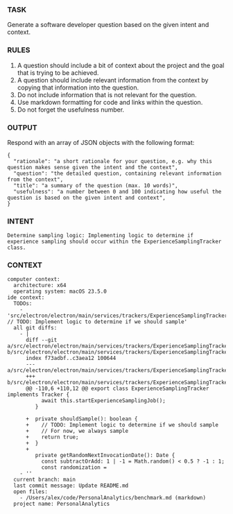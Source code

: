 ### TASK
Generate a software developer question based on the given intent and context.

### RULES
1. A question should include a bit of context about the project and the goal that is trying to be achieved.
2. A question should include relevant information from the context by copying that information into the question.
3. Do not include information that is not relevant for the question.
4. Use markdown formatting for code and links within the question.
5. Do not forget the usefulness number.

### OUTPUT
Respond with an array of JSON objects with the following format:
```
{
  "rationale": "a short rationale for your question, e.g. why this question makes sense given the intent and the context",
  "question": "the detailed question, containing relevant information from the context",
  "title": "a summary of the question (max. 10 words)",
  "usefulness": "a number between 0 and 100 indicating how useful the question is based on the given intent and context",
}
```

### INTENT
```
Determine sampling logic: Implementing logic to determine if experience sampling should occur within the ExperienceSamplingTracker class.
```
### CONTEXT
```
computer context:
  architecture: x64
  operating system: macOS 23.5.0
ide context:
  TODOs:
    - 'src/electron/electron/main/services/trackers/ExperienceSamplingTracker.ts: // TODO: Implement logic to determine if we should sample'
  all git diffs:
    - |
      diff --git a/src/electron/electron/main/services/trackers/ExperienceSamplingTracker.ts b/src/electron/electron/main/services/trackers/ExperienceSamplingTracker.ts
      index f73adbf..c3aea12 100644
      --- a/src/electron/electron/main/services/trackers/ExperienceSamplingTracker.ts
      +++ b/src/electron/electron/main/services/trackers/ExperienceSamplingTracker.ts
      @@ -110,6 +110,12 @@ export class ExperienceSamplingTracker implements Tracker {
           await this.startExperienceSamplingJob();
         }

      +  private shouldSample(): boolean {
      +    // TODO: Implement logic to determine if we should sample
      +    // For now, we always sample
      +    return true;
      +  }
      +
         private getRandomNextInvocationDate(): Date {
           const subtractOrAdd: 1 | -1 = Math.random() < 0.5 ? -1 : 1;
           const randomization =
    - ''
  current branch: main
  last commit message: Update README.md
  open files:
    - /Users/alex/code/PersonalAnalytics/benchmark.md (markdown)
  project name: PersonalAnalytics
```



